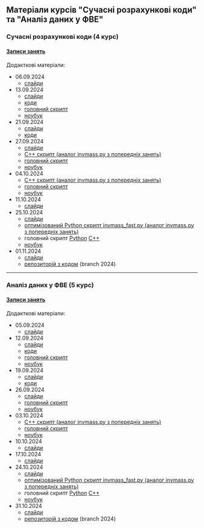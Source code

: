 ## Матеріали курсів "Сучасні розрахункові коди" та "Аналіз даних у ФВЕ"

 <!--<details>-->
   <!--<summary> -->
### Сучасні розрахункові коди (4 курс)

#### [Записи занять](https://cernbox.cern.ch/s/7AeztwiiABbqREH)

  <!--</summary>-->
  Додакткові матеріали:  
  - 06.09.2024
     - [слайди](https://github.com/zenaiev/hep/tree/main/slides/intro)
  - 13.09.2024
     - [слайди](https://github.com/zenaiev/hep/tree/main/slides/invmass/invmass.pdf)
     - [коди](https://github.com/zenaiev/hep/tree/main/invmass/invmass)
     - [головний скрипт](https://github.com/zenaiev/hep/tree/main/invmass/invmass.py)
     - [ноубук](https://github.com/zenaiev/hep/tree/main/invmass/invmass.ipynb)
   - 21.09.2024
     - [слайди](https://github.com/zenaiev/hep/tree/main/slides/pandas/pandas_bakalavr.pdf)
     - [коди](https://github.com/zenaiev/hep/tree/main/pandas)
   - 27.09.2024
     - [слайди](https://github.com/zenaiev/hep/tree/main/slides/cuts_xsec/cuts_xsec.pdf)
     - [С++ скрипт (аналог invmass.py з попередніх занять)](https://github.com/zenaiev/hep/tree/main/invmass/invmass.cpp)
     - [головний скрипт](https://github.com/zenaiev/hep/tree/main/invmass/invmass_adv.py)
     - [ноубук](https://github.com/zenaiev/hep/tree/main/invmass/invmass_adv.ipynb)
   - 04.10.2024
     - [С++ скрипт (аналог invmass.py з попередніх занять)](https://github.com/zenaiev/hep/tree/main/invmass/invmass.cpp)
     - [головний скрипт](https://github.com/zenaiev/hep/tree/main/invmass/invmass_adv.py)
     - [ноубук](https://github.com/zenaiev/hep/tree/main/invmass/invmass_adv.ipynb)
   - 11.10.2024
     - [слайди](https://github.com/zenaiev/hep/tree/main/slides/pid/HEP_KNU_PID.pdf)
   - 25.10.2024
     - [слайди](https://github.com/zenaiev/hep/tree/main/slides/unfolding/unfolding.pdf)
     - [оптимізований Python скрипт invmass_fast.py (аналог invmass.py з попередніх занять)](https://github.com/zenaiev/hep/tree/main/invmass/invmass_fast.py)
     - головний скрипт [Python](https://github.com/zenaiev/hep/tree/main/unfold/unfold.py) [C++](https://github.com/zenaiev/hep/tree/main/unfold/unfold.cpp)
     - [ноубук](https://github.com/zenaiev/hep/blob/main/unfold/unfold_cpp.ipynb)
   - 01.11.2024
     - [слайди](https://github.com/zenaiev/hep/tree/main/slides/cms_od_ttbar/cms_od_ttbar.pdf)
     - [репозиторій з кодом](https://github.com/zenaiev/2011-ttbar) (branch 2024)

 <!--</details>-->

_______________________________
### Аналіз даних у ФВЕ (5 курс)

  #### [Записи занять](https://cernbox.cern.ch/s/jhIV99QGcQ9OI6Z)

  Додакткові матеріали:
  - 05.09.2024
     - [слайди](https://github.com/zenaiev/hep/tree/main/slides/intro)
  - 12.09.2024
     - [слайди](https://github.com/zenaiev/hep/tree/main/slides/invmass/invmass.pdf)
     - [коди](https://github.com/zenaiev/hep/tree/main/invmass)
     - [головний скрипт](https://github.com/zenaiev/hep/tree/main/invmass/invmass.py)
     - [ноубук](https://github.com/zenaiev/hep/tree/main/invmass/invmass.ipynb)
   - 19.09.2024
     - [слайди](https://github.com/zenaiev/hep/tree/main/slides/pandas/pandas.pdf)
     - [коди](https://github.com/zenaiev/hep/tree/main/pandas)
   - 26.09.2024
     - [слайди](https://github.com/zenaiev/hep/tree/main/slides/cuts_xsec/cuts_xsec.pdf)
     - [головний скрипт](https://github.com/zenaiev/hep/tree/main/invmass/invmass_adv.py)
     - [ноубук](https://github.com/zenaiev/hep/tree/main/invmass/invmass_adv.ipynb)
   - 03.10.2024
     - [С++ скрипт (аналог invmass.py з попередніх занять)](https://github.com/zenaiev/hep/tree/main/invmass/invmass.cpp)
     - [головний скрипт](https://github.com/zenaiev/hep/tree/main/invmass/invmass_adv.py)
     - [ноубук](https://github.com/zenaiev/hep/tree/main/invmass/invmass_adv.ipynb)
   - 10.10.2024
     - [слайди](https://github.com/zenaiev/hep/tree/main/slides/pid/HEP_KNU_PID.pdf)
   - 17.10.2024
     - [слайди](https://github.com/zenaiev/hep/tree/main/slides/combine/combine.pdf)
   - 24.10.2024
     - [слайди](https://github.com/zenaiev/hep/tree/main/slides/unfolding/unfolding.pdf)
     - [оптимізований Python скрипт invmass_fast.py (аналог invmass.py з попередніх занять)](https://github.com/zenaiev/hep/tree/main/invmass/invmass_fast.py)
     - головний скрипт [Python](https://github.com/zenaiev/hep/tree/main/unfold/unfold.py) [C++](https://github.com/zenaiev/hep/tree/main/unfold/unfold.cpp)
     - [ноубук](https://github.com/zenaiev/hep/blob/main/unfold/unfold_cpp.ipynb)
   - 31.10.2024
     - [слайди](https://github.com/zenaiev/hep/tree/main/slides/cms_od_ttbar/cms_od_ttbar.pdf)
     - [репозиторій з кодом](https://github.com/zenaiev/2011-ttbar) (branch 2024)<!--</summary>-->
